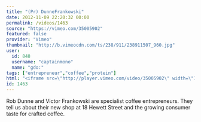 ```yaml
---
title: "(Pr) DunneFrankowski"
date: 2012-11-09 22:20:32 00:00
permalink: /videos/1463
source: "https://vimeo.com/35005902"
featured: false
provider: "Vimeo"
thumbnail: "http://b.vimeocdn.com/ts/238/911/238911507_960.jpg"
user:
  id: 848
  username: "captainmono"
  name: "gdo:"
tags: ["entrepreneur","coffee","protein"]
html: "<iframe src=\"http://player.vimeo.com/video/35005902\" width=\"1280\" height=\"720\" frameborder=\"0\" webkitAllowFullScreen mozallowfullscreen allowFullScreen></iframe>"
id: 1463
---
```


Rob Dunne and Victor Frankowski are specialist coffee entrepreneurs. They tell us about their new shop at 18 Hewett Street and the growing consumer taste for crafted coffee.